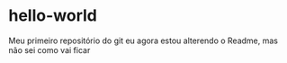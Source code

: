 # hello-world
Meu primeiro repositório do git
eu agora estou alterendo o Readme, mas não sei como vai ficar
